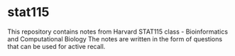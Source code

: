 # stat115
This repository contains notes from Harvard STAT115 class - Bioinformatics and Computational Biology
The notes are written in the form of questions that can be used for active recall.
